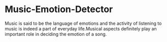 # Music-Emotion-Detector
Music is said to be the language of emotions and the activity of listening to music is indeed a part of everyday life.Musical aspects definitely play an important role in deciding the emotion of a song. 
